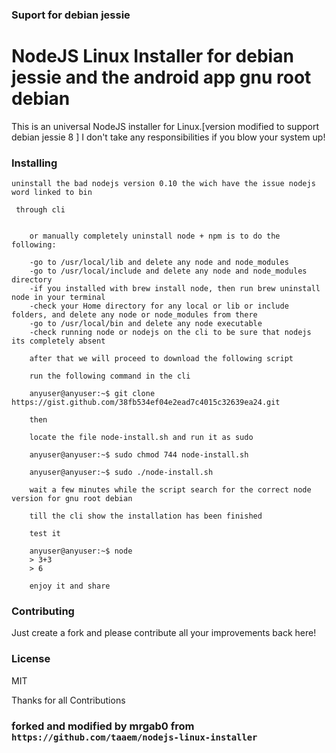 ### Suport for debian jessie
# NodeJS Linux Installer for debian jessie and the android app gnu root debian
This is an universal NodeJS installer for Linux.[version modified to support debian jessie 8 ]
I don't take any responsibilities if you blow your system up!

### Installing


``` uninstall the bad nodejs version 0.10 the wich have the issue nodejs word linked to bin ```
    
``` through cli```  

``` running anyuser@anyuser:~$ sudo apt-get purge --auto-remove nodejs
    
    or manually completely uninstall node + npm is to do the following:

    -go to /usr/local/lib and delete any node and node_modules
    -go to /usr/local/include and delete any node and node_modules directory
    -if you installed with brew install node, then run brew uninstall node in your terminal
    -check your Home directory for any local or lib or include folders, and delete any node or node_modules from there
    -go to /usr/local/bin and delete any node executable
    -check running node or nodejs on the cli to be sure that nodejs its completely absent
    
    after that we will proceed to download the following script
    
    run the following command in the cli

    anyuser@anyuser:~$ git clone https://gist.github.com/38fb534ef04e2ead7c4015c32639ea24.git
    
    then

    locate the file node-install.sh and run it as sudo
    
    anyuser@anyuser:~$ sudo chmod 744 node-install.sh
    
    anyuser@anyuser:~$ sudo ./node-install.sh
    
    wait a few minutes while the script search for the correct node version for gnu root debian
    
    till the cli show the installation has been finished
    
    test it
    
    anyuser@anyuser:~$ node
    > 3+3 
    > 6
    
    enjoy it and share
```





### Contributing
Just create a fork and please contribute all your improvements back here!

### License
MIT

Thanks for all Contributions

### forked and modified by mrgab0 from ```https://github.com/taaem/nodejs-linux-installer```
